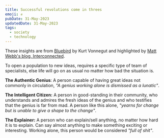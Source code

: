 ```yaml
---
title: Successful revolutions come in threes
emoji: ✊
pubDate: 31-May-2023
updatedDate: 31-May-2023
tags:
  - society
  - technology
---
```


These insights are from [Bluebird](https://www.amazon.co.uk/exec/obidos/ASIN/038533351X/mattwebbsinterco) by Kurt Vonnegut and highlighted by [Matt Webb's blog, Interconnected](https://interconnected.org/home/2003/01/22/the_following_is).

To open a population to new ideas, requires a specific type of team of specialists, else life will go on as usual no matter how bad the situation is.

**The Authentic Genius**: A person capable of having great ideas not commonly in circulation, _"A genius working alone is dismissed as a lunatic"_.

**The Intelligent Citizen:** A person in good-standing in their community, who understands and admires the fresh ideas of the genius and who testifies that the genius is far from mad. A person like this alone, _"yearns for change but is unable to give a shape to the change"_.

**The Explainer:** A person who can explain/sell anything, no matter how hard it is to explain. Can say almost anything to make something exciting or interesting. Working alone, this person would be considered _"full of shit"_.